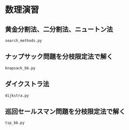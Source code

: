 
# 数理演習
## 黄金分割法、二分割法、ニュートン法
`search_methods.py`

## ナップサック問題を分枝限定法で解く
`knapsack_bb.py`

## ダイクストラ法
`dijkstra.py`

## 巡回セールスマン問題を分枝限定法で解く
`tsp_bb.py`

